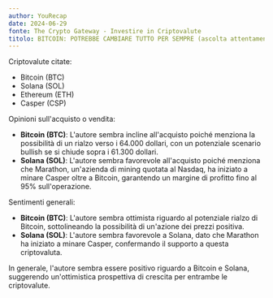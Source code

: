 ```yaml
---
author: YouRecap
date: 2024-06-29
fonte: The Crypto Gateway - Investire in Criptovalute
titolo: BITCOIN: POTREBBE CAMBIARE TUTTO PER SEMPRE (ascolta attentamente) | ETF SOLANA: QUANDO arriverà??
---
```


Criptovalute citate:
- Bitcoin (BTC)
- Solana (SOL)
- Ethereum (ETH)
- Casper (CSP)

Opinioni sull'acquisto o vendita:
- **Bitcoin (BTC)**: L'autore sembra incline all'acquisto poiché menziona la possibilità di un rialzo verso i 64.000 dollari, con un potenziale scenario bullish se si chiude sopra i 61.300 dollari.
- **Solana (SOL)**: L'autore sembra favorevole all'acquisto poiché menziona che Marathon, un'azienda di mining quotata al Nasdaq, ha iniziato a minare Casper oltre a Bitcoin, garantendo un margine di profitto fino al 95% sull'operazione.

Sentimenti generali:
- **Bitcoin (BTC)**: L'autore sembra ottimista riguardo al potenziale rialzo di Bitcoin, sottolineando la possibilità di un'azione dei prezzi positiva.
- **Solana (SOL)**: L'autore sembra favorevole a Solana, dato che Marathon ha iniziato a minare Casper, confermando il supporto a questa criptovaluta.

In generale, l'autore sembra essere positivo riguardo a Bitcoin e Solana, suggerendo un'ottimistica prospettiva di crescita per entrambe le criptovalute.
